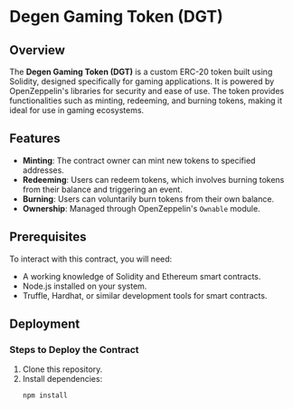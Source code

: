 # Degen Gaming Token (DGT)

## Overview
The **Degen Gaming Token (DGT)** is a custom ERC-20 token built using Solidity, designed specifically for gaming applications. It is powered by OpenZeppelin's libraries for security and ease of use. The token provides functionalities such as minting, redeeming, and burning tokens, making it ideal for use in gaming ecosystems.

## Features
- **Minting**: The contract owner can mint new tokens to specified addresses.
- **Redeeming**: Users can redeem tokens, which involves burning tokens from their balance and triggering an event.
- **Burning**: Users can voluntarily burn tokens from their own balance.
- **Ownership**: Managed through OpenZeppelin's `Ownable` module.

## Prerequisites
To interact with this contract, you will need:
- A working knowledge of Solidity and Ethereum smart contracts.
- Node.js installed on your system.
- Truffle, Hardhat, or similar development tools for smart contracts.

## Deployment
### Steps to Deploy the Contract
1. Clone this repository.
2. Install dependencies:
   ```bash
   npm install
